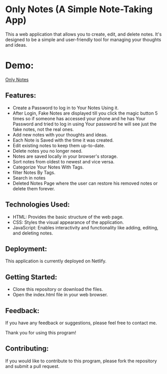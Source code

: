 # Only Notes  (A Simple Note-Taking App) 

This a web application that allows you to create, edit, and delete notes. It's designed to be a simple and user-friendly tool for managing your thoughts and ideas.

# Demo:
[Only Notes](https://only-notes.netlify.app/)

## Features:
* Create a Password to log in to Your Notes Using it.
* After Login, Fake Notes are displayed till you click the magic button 5 times so if someone has accessed your phone and he has Your Password and tried to log in using Your password he will see just the fake notes, not the real ones.
* Add new notes with your thoughts and ideas.
* Each Note is Saved with the time it was created.
* Edit existing notes to keep them up-to-date.
* Delete notes you no longer need.
* Notes are saved locally in your browser's storage.
* Sort notes from oldest to newest and vice versa.
* Categorize Your Notes With Tags.
* filter Notes By Tags.
* Search in notes 
* Deleted Notes Page where the user can restore his removed notes or delete them forever.

## Technologies Used:

* HTML: Provides the basic structure of the web page.
* CSS: Styles the visual appearance of the application.
* JavaScript: Enables interactivity and functionality like adding, editing, and deleting notes.

## Deployment:

This application is currently deployed on Netlify.

## Getting Started:

* Clone this repository or download the files.
* Open the index.html file in your web browser.

## Feedback:

If you have any feedback or suggestions, please feel free to contact me.

Thank you for using this program!

## Contributing:

If you would like to contribute to this program, please fork the repository and submit a pull request.
